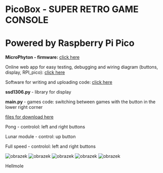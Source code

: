 # PicoBox - SUPER RETRO GAME CONSOLE

<H1> Powered by Raspberry Pi Pico </H1>

<B> MicroPhyton - firmware: </B> <a href=" https://micropython.org/download/RPI_PICO/">click here</a>

Online web app for easy testing, debugging and wiring diagram (buttons, display, RPI_pico): <a href="https://wokwi.com/projects/393411439386336257">click here </a>

Software for writing and uploading code:
<a href="https://thonny.org/blog/2018/06/05/thonny_and_micropython.html">click here </a>

<B> ssd1306.py </B> - library for display

<B> main.py </B> - games code:
switching between games with the button in the lower right corner

<a href= "https://github.com/Hellmole/Rasberry-pi-pico-games">files for download here</a>

Pong - controlol: left and right buttons 

Lunar module - control: up button

Full speed - controlol: left and right buttons 

![obrazek](https://github.com/Hellmole/Rasberry-pi-pico-games/assets/149156309/01298f36-ff48-4066-9f4c-a2ab17108458)
![obrazek](https://github.com/Hellmole/Rasberry-pi-pico-games/assets/149156309/b2f4f96f-30f2-4982-b554-66fab6cb806e)
![obrazek](https://github.com/Hellmole/Rasberry-pi-pico-games/assets/149156309/2e743311-26dd-40e4-b73f-a4ef2d58f332)
![obrazek](https://github.com/Hellmole/Rasberry-pi-pico-games/assets/149156309/3a45bbd4-a0f8-427f-967a-2fb3f69aa238)
![obrazek](https://github.com/Hellmole/Rasberry-pi-pico-games/assets/149156309/e59907ff-3dfc-48a1-b67b-b7e7e9c3085a)

Hellmole

